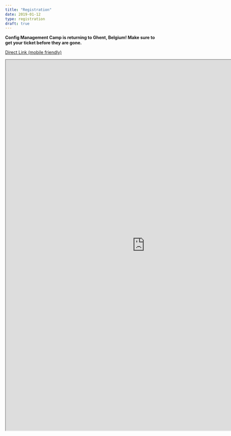 ```yaml
---
title: "Registration"
date: 2019-01-12
type: registration
draft: true
---
```


<strong>Config Management Camp is returning to Ghent, Belgium! Make sure to get your ticket before they are gone.</strong>
<br>

<a href="https://registration.cfgmgmtcamp.be/ghent/2022/">Direct Link (mobile friendly)</a>
<br>

<iframe src="https://registration.cfgmgmtcamp.be/ghent/2022/" width="900px" height="1200px"></iframe>

</div>
